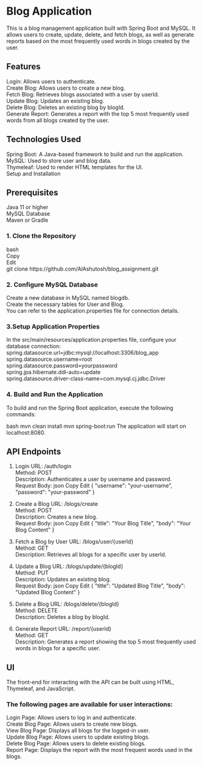 <h1>Blog Application</h1>
This is a blog management application built with Spring Boot and MySQL. It allows users to create, update, delete, and fetch blogs, as well as generate reports based on the most frequently used words in blogs created by the user.<br>
<h2>Features</h2>
Login: Allows users to authenticate.<br>
Create Blog: Allows users to create a new blog.<br>
Fetch Blog: Retrieves blogs associated with a user by userId.<br>
Update Blog: Updates an existing blog.<br>
Delete Blog: Deletes an existing blog by blogId.<br>
Generate Report: Generates a report with the top 5 most frequently used words from all blogs created by the user.<br>
<h2>Technologies Used</h2>
Spring Boot: A Java-based framework to build and run the application.<br>
MySQL: Used to store user and blog data.<br>
Thymeleaf: Used to render HTML templates for the UI.<br>
Setup and Installation<br>

<h2>Prerequisites</h2>
Java 11 or higher<br>
MySQL Database<br>
Maven or Gradle<br>
<h3>1. Clone the Repository</h3>
bash<br>
Copy<br>
Edit<br>
git clone https://github.com/AlAshutosh/blog_assignment.git<br>
<h3>2. Configure MySQL Database</h3>
Create a new database in MySQL named blogdb.<br>
Create the necessary tables for User and Blog.<br>
You can refer to the application.properties file for connection details.<br>
<h3>3.Setup Application Properties</h3>
In the src/main/resources/application.properties file, configure your database connection:<br>
spring.datasource.url=jdbc:mysql://localhost:3306/blog_app <br>
spring.datasource.username=root <br>
spring.datasource.password=yourpassword <br>
spring.jpa.hibernate.ddl-auto=update <br>
spring.datasource.driver-class-name=com.mysql.cj.jdbc.Driver <br>
<h3>4. Build and Run the Application</h3> 
To build and run the Spring Boot application, execute the following commands:

bash mvn clean install mvn spring-boot:run The application will start on localhost:8080.<br>

<h2>API Endpoints</h2>

1. Login URL: /auth/login <br>
Method: POST <br>
Description: Authenticates a user by username and password.<br> 
Request Body:
json Copy Edit { "username": "your-username", "password": "your-password" } <br>

2. Create a Blog URL: /blogs/create<br> 
Method: POST <br>
Description: Creates a new blog. <br>
Request Body:
json Copy Edit { "title": "Your Blog Title", "body": "Your Blog Content" } <br>

3. Fetch a Blog by User URL: /blogs/user/{userId}<br>
Method: GET <br>
Description: Retrieves all blogs for a specific user by userId.<br>

4. Update a Blog URL: /blogs/update/{blogId} <br>
Method: PUT <br>
Description: Updates an existing blog. <br>
Request Body:
json Copy Edit { "title": "Updated Blog Title", "body": "Updated Blog Content" } <br>

5. Delete a Blog URL: /blogs/delete/{blogId} <br>
Method: DELETE <br>
Description: Deletes a blog by blogId.<br>

6. Generate Report URL: /report/{userId} <br>
Method: GET <br>
Description: Generates a report showing the top 5 most frequently used words in blogs for a specific user.<br>
<h2>UI </h2>
The front-end for interacting with the API can be built using HTML, Thymeleaf, and JavaScript.<br
                                                                                                >
<h3>The following pages are available for user interactions:</h3>
Login Page: Allows users to log in and authenticate.<br> 
Create Blog Page: Allows users to create new blogs.<br> 
View Blog Page: Displays all blogs for the logged-in user.<br> 
Update Blog Page: Allows users to update existing blogs.<br> 
Delete Blog Page: Allows users to delete existing blogs.<br> 
Report Page: Displays the report with the most frequent words used in the blogs.
